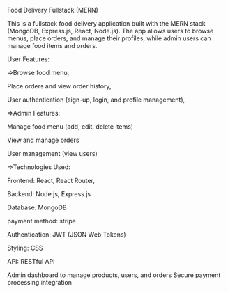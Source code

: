 Food Delivery Fullstack (MERN)

This is a fullstack food delivery application built with the MERN stack (MongoDB, Express.js, React, Node.js). The app allows users to browse menus, place orders, and manage their profiles, while admin users can manage food items and orders.

User Features:

=>Browse food menu,

Place orders and view order history,

User authentication (sign-up, login, and profile management),


=>Admin Features:

Manage food menu (add, edit, delete items)

View and manage orders

User management (view users)


=>Technologies Used:

Frontend: React, React Router,  

Backend: Node.js, Express.js

Database: MongoDB

payment method: stripe

Authentication: JWT (JSON Web Tokens)

Styling: CSS

API: RESTful API

Admin dashboard to manage products, users, and orders
Secure payment processing integration



